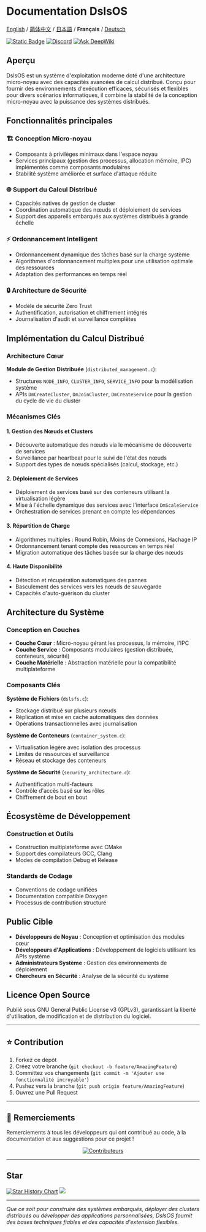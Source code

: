 ﻿# Documentation DslsOS

[English](README.md) / [简体中文](README_CN.md) / [日本語](README_JP.md) / **Français** / [Deutsch](README_DE.md)

[![Static Badge](https://img.shields.io/badge/License_GPLv3-0?logo=gnu&color=8A2BE2)](https://github.com/DslsDZC/DslsOS/blob/main/LICENSE.txt)
[![Discord](https://img.shields.io/discord/1423859793101328386?logo=discord&labelColor=%20%235462eb&logoColor=%20%23f5f5f5&color=%20%235462eb)](https://discord.gg/xz5pEK7XRR)
[![Ask DeepWiki](https://deepwiki.com/badge.svg)](https://deepwiki.com/DslsDZC/DslsOS)

## Aperçu

DslsOS est un système d'exploitation moderne doté d'une architecture micro-noyau avec des capacités avancées de calcul distribué. Conçu pour fournir des environnements d'exécution efficaces, sécurisés et flexibles pour divers scénarios informatiques, il combine la stabilité de la conception micro-noyau avec la puissance des systèmes distribués.

## Fonctionnalités principales

### 🏗️ Conception Micro-noyau
- Composants à privilèges minimaux dans l'espace noyau
- Services principaux (gestion des processus, allocation mémoire, IPC) implémentés comme composants modulaires
- Stabilité système améliorée et surface d'attaque réduite

### 🌐 Support du Calcul Distribué
- Capacités natives de gestion de cluster
- Coordination automatique des nœuds et déploiement de services
- Support des appareils embarqués aux systèmes distribués à grande échelle

### ⚡ Ordonnancement Intelligent
- Ordonnancement dynamique des tâches basé sur la charge système
- Algorithmes d'ordonnancement multiples pour une utilisation optimale des ressources
- Adaptation des performances en temps réel

### 🔒 Architecture de Sécurité
- Modèle de sécurité Zero Trust
- Authentification, autorisation et chiffrement intégrés
- Journalisation d'audit et surveillance complètes

## Implémentation du Calcul Distribué

### Architecture Cœur

**Module de Gestion Distribuée** (`distributed_management.c`):
- Structures `NODE_INFO`, `CLUSTER_INFO`, `SERVICE_INFO` pour la modélisation système
- APIs `DmCreateCluster`, `DmJoinCluster`, `DmCreateService` pour la gestion du cycle de vie du cluster

### Mécanismes Clés

#### 1. Gestion des Nœuds et Clusters
- Découverte automatique des nœuds via le mécanisme de découverte de services
- Surveillance par heartbeat pour le suivi de l'état des nœuds
- Support des types de nœuds spécialisés (calcul, stockage, etc.)

#### 2. Déploiement de Services
- Déploiement de services basé sur des conteneurs utilisant la virtualisation légère
- Mise à l'échelle dynamique des services avec l'interface `DmScaleService`
- Orchestration de services prenant en compte les dépendances

#### 3. Répartition de Charge
- Algorithmes multiples : Round Robin, Moins de Connexions, Hachage IP
- Ordonnancement tenant compte des ressources en temps réel
- Migration automatique des tâches basée sur la charge des nœuds

#### 4. Haute Disponibilité
- Détection et récupération automatiques des pannes
- Basculement des services vers les nœuds de sauvegarde
- Capacités d'auto-guérison du cluster

## Architecture du Système

### Conception en Couches
- **Couche Cœur** : Micro-noyau gérant les processus, la mémoire, l'IPC
- **Couche Service** : Composants modulaires (gestion distribuée, conteneurs, sécurité)
- **Couche Matérielle** : Abstraction matérielle pour la compatibilité multiplateforme

### Composants Clés

**Système de Fichiers** (`dslsfs.c`):
- Stockage distribué sur plusieurs nœuds
- Réplication et mise en cache automatiques des données
- Opérations transactionnelles avec journalisation

**Système de Conteneurs** (`container_system.c`):
- Virtualisation légère avec isolation des processus
- Limites de ressources et surveillance
- Réseau et stockage des conteneurs

**Système de Sécurité** (`security_architecture.c`):
- Authentification multi-facteurs
- Contrôle d'accès basé sur les rôles
- Chiffrement de bout en bout

## Écosystème de Développement

### Construction et Outils
- Construction multiplateforme avec CMake
- Support des compilateurs GCC, Clang
- Modes de compilation Debug et Release

### Standards de Codage
- Conventions de codage unifiées
- Documentation compatible Doxygen
- Processus de contribution structuré

## Public Cible

- **Développeurs de Noyau** : Conception et optimisation des modules cœur
- **Développeurs d'Applications** : Développement de logiciels utilisant les APIs système
- **Administrateurs Système** : Gestion des environnements de déploiement
- **Chercheurs en Sécurité** : Analyse de la sécurité du système

## Licence Open Source

Publié sous GNU General Public License v3 (GPLv3), garantissant la liberté d'utilisation, de modification et de distribution du logiciel.

---

## ⭐ Contribution

1. Forkez ce dépôt
2. Créez votre branche (`git checkout -b feature/AmazingFeature`)
3. Committez vos changements (`git commit -m 'Ajouter une fonctionnalité incroyable'`)
4. Pushez vers la branche (`git push origin feature/AmazingFeature`)
5. Ouvrez une Pull Request

---

## 🌟 Remerciements

Remerciements à tous les développeurs qui ont contribué au code, à la documentation et aux suggestions pour ce projet !

<p align="center">
  <a href="https://github.com/DslsDZC/DslsOS/graphs/contributors">
    <img src="https://contrib.rocks/image?repo=DslsDZC/DslsOS" alt="Contributeurs">
  </a>
</p>

---

## Star

[![Star History Chart](https://api.star-history.com/svg?repos=DslsDZC/DslsOS&type=Date)](https://star-history.com/#DslsDZC/DslsOS&Date)
![](https://repobeats.axiom.co/api/embed/035bf80bf2a7c84a9e7fc079d4b8b446edce7d1c.svg)

---

*Que ce soit pour construire des systèmes embarqués, déployer des clusters distribués ou développer des applications personnalisées, DslsOS fournit des bases techniques fiables et des capacités d'extension flexibles.*
